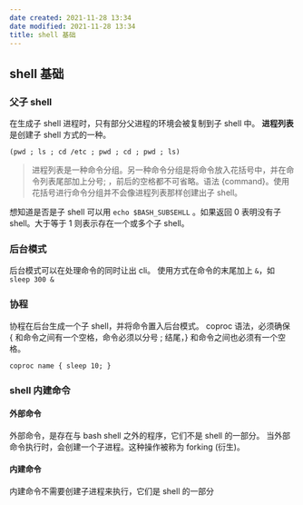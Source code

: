 ```yaml
---
date created: 2021-11-28 13:34
date modified: 2021-11-28 13:34
title: shell 基础
---
```

## shell 基础
### 父子 shell
在生成子 shell 进程时，只有部分父进程的环境会被复制到子 shell 中。
**进程列表** 是创建子 shell 方式的一种。
```shell
(pwd ; ls ; cd /etc ; pwd ; cd ; pwd ; ls)
```

> 进程列表是一种命令分组。另一种命令分组是将命令放入花括号中，并在命令列表尾部加上分号;  ，前后的空格都不可省略。语法 {command}。使用花括号进行命令分组并不会像进程列表那样创建出子 shell。

想知道是否是子 shell 可以用 `echo $BASH_SUBSEHLL` 。如果返回 0 表明没有子 shell。大于等于 1 则表示存在一个或多个子 shell。

### 后台模式
后台模式可以在处理命令的同时让出 cli。
使用方式在命令的末尾加上 `&`，如 `sleep 300 &`

### 协程
协程在后台生成一个子 shell，并将命令置入后台模式。
coproc 语法，必须确保 { 和命令之间有一个空格，命令必须以分号 ; 结尾，} 和命令之间也必须有一个空格。
```shell
coproc name { sleep 10; }
```

### shell 内建命令
#### 外部命令
外部命令，是存在与 bash shell 之外的程序，它们不是 shell 的一部分。
当外部命令执行时，会创建一个子进程。这种操作被称为 forking (衍生)。

#### 内建命令
内建命令不需要创建子进程来执行，它们是 shell 的一部分